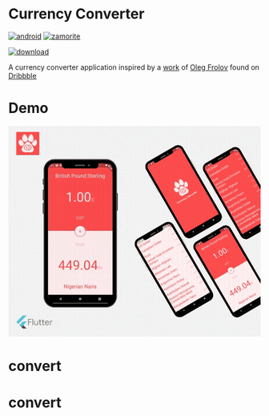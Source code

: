 # Currency Converter

[![android](https://forthebadge.com/images/badges/built-for-android.svg)](https://www.android.com/) [![zamorite](https://forthebadge.com/images/badges/built-with-love.svg)](https://zamorite.com)

[![download](https://forthebadge.com/images/badges/check-it-out.svg)](https://drive.google.com/drive/folders/1ToCu28CPTbMBHlFSE8tnYrWt7me32nf-?usp=sharing)

A currency converter application inspired by a [work](https://dribbble.com/shots/4816296-Stylish-Currency-Converter-iOS-app) of [Oleg Frolov](https://dribbble.com/Volorf) found on [Dribbble](https://dribbble.com)

# Demo

![android](https://github.com/Zamorite/currencyConverter/raw/master/demo/currencyConverter.gif)
# convert
# convert
